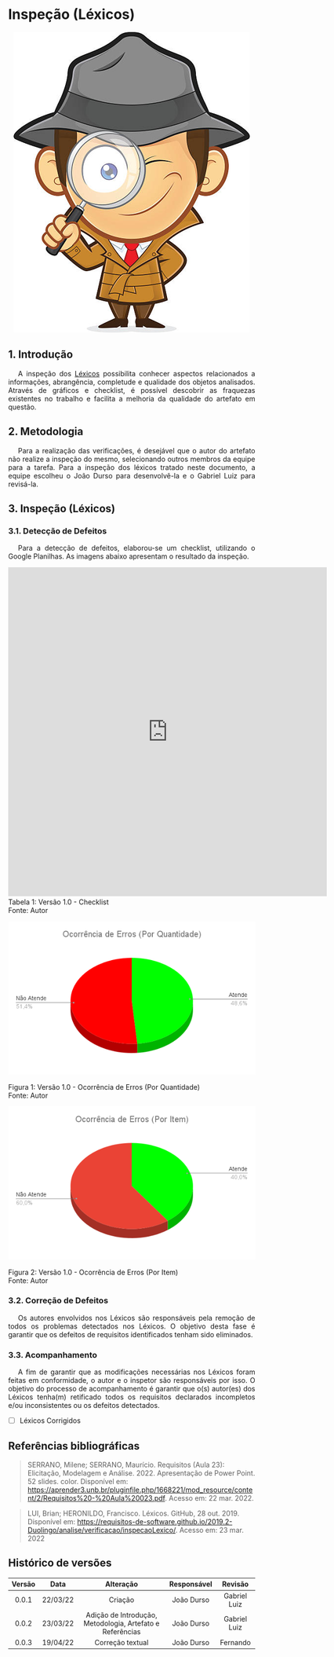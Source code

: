 # Inspeção (Léxicos)

<div class="container">
    <div class="row">
        <div class="col">
            <p align = "center">
                <img src="https://raw.githubusercontent.com/Requisitos-de-Software/2021.2-MedSUS/main/docs/assets/inspector_image.jpg">
            </p>
        </div>
    </div>
</div>

## 1. Introdução

<p style="text-indent: 20px; text-align: justify">
A inspeção dos <a href="https://requisitos-de-software.github.io/2021.2-MedSUS/modeling/lexicos/">Léxicos</a> possibilita conhecer aspectos relacionados a informações, abrangência, completude e qualidade dos objetos analisados. Através de gráficos e checklist, é possível descobrir as fraquezas existentes no trabalho e facilita a melhoria da qualidade do artefato em questão.
</p>

## 2. Metodologia

<p style="text-indent: 20px; text-align: justify">
Para a realização das verificações, é desejável que o autor do artefato não realize a inspeção do mesmo, selecionando outros membros da equipe para a tarefa. Para a inspeção dos léxicos tratado neste documento, a equipe escolheu o João Durso para desenvolvê-la e o Gabriel Luiz para revisá-la.
</p>

## 3. Inspeção (Léxicos)

### 3.1. Detecção de Defeitos

<p style="text-indent: 20px; text-align: justify">
Para a detecção de defeitos, elaborou-se um checklist, utilizando o Google Planilhas. As imagens abaixo apresentam o resultado da inspeção.
</p>

<html> 
    <div class="center-card">
        <iframe src="https://docs.google.com/spreadsheets/d/e/2PACX-1vR5Xj250gSt_58p5wTDpQx8clUF0H0RCIbmMRqip6kawcv6oTLZcsU_10BAIncQYgXNUjCGOpSHzzVP/pubhtml?gid=0&amp;single=true&amp;widget=true&amp;headers=false" width="650" height="670" frameborder="0"></iframe>                 
        <figcaption>Tabela 1: Versão 1.0 - Checklist</figcaption>
        <figcaption>Fonte: Autor</figcaption>
    </div>
</html>

<div class="container">
    <div class="row">
        <div class="col">
            <p align = "center">
                <img src="https://raw.githubusercontent.com/Requisitos-de-Software/2021.2-MedSUS/main/docs/assets/verification/lexicon/grafico_quantidade.png">
                <figcaption>Figura 1: Versão 1.0 - Ocorrência de Erros (Por Quantidade) </figcaption>
                <figcaption>Fonte: Autor</figcaption>
            </p>
        </div>
    </div>
</div>

<div class="container">
    <div class="row">
        <div class="col">
            <p align = "center">
                <img src="https://raw.githubusercontent.com/Requisitos-de-Software/2021.2-MedSUS/main/docs/assets/verification/lexicon/grafico_item.png">
                <figcaption>Figura 2: Versão 1.0 - Ocorrência de Erros (Por Item) </figcaption>
                <figcaption>Fonte: Autor</figcaption>
            </p>
        </div>
    </div>
</div>

### 3.2. Correção de Defeitos

<p style="text-indent: 20px; text-align: justify">
Os autores envolvidos nos Léxicos são responsáveis pela remoção de todos os problemas detectados nos Léxicos. O objetivo desta fase é garantir que os defeitos de requisitos identificados tenham sido eliminados.
</p>

### 3.3. Acompanhamento

<p style="text-indent: 20px; text-align: justify">
A fim de garantir que as modificações necessárias nos Léxicos foram feitas em conformidade, o autor e o inspetor são responsáveis por isso. O objetivo do processo de acompanhamento é garantir que o(s) autor(es) dos Léxicos tenha(m) retificado todos os requisitos declarados incompletos e/ou inconsistentes ou os defeitos detectados.
</p>

- [ ] Léxicos Corrigidos

## Referências bibliográficas

> SERRANO, Milene; SERRANO, Maurício. Requisitos (Aula 23): Elicitação, Modelagem e Análise. 2022. Apresentação de Power Point. 52 slides. color. Disponível em: https://aprender3.unb.br/pluginfile.php/1668221/mod_resource/content/2/Requisitos%20-%20Aula%20023.pdf. Acesso em: 22 mar. 2022.

> LUI, Brian; HERONILDO, Francisco. Léxicos. GitHub, 28 out. 2019. Disponível em: https://requisitos-de-software.github.io/2019.2-Duolingo/analise/verificacao/inspecaoLexico/. Acesso em: 23 mar. 2022

## Histórico de versões

| Versão |   Data   |                         Alteração                         | Responsável |   Revisão    |
| :----: | :------: | :-------------------------------------------------------: | :---------: | :----------: |
| 0.0.1  | 22/03/22 |                          Criação                          | João Durso  | Gabriel Luiz |
| 0.0.2  | 23/03/22 | Adição de Introdução, Metodologia, Artefato e Referências | João Durso  | Gabriel Luiz |
| 0.0.3  | 19/04/22 |                     Correção textual                      | João Durso  |   Fernando   |
